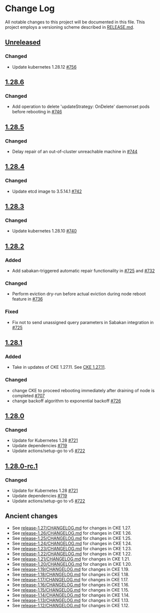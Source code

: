 # Change Log

All notable changes to this project will be documented in this file.
This project employs a versioning scheme described in [RELEASE.md](RELEASE.md#versioning).

## [Unreleased]

### Changed

- Update kubernetes 1.28.12 [#756](https://github.com/cybozu-go/cke/pull/756)

## [1.28.6]

### Changed

- Add operation to delete 'updateStrategy: OnDelete' daemonset pods before rebooting in [#746](https://github.com/cybozu-go/cke/pull/746)

## [1.28.5]

### Changed

- Delay repair of an out-of-cluster unreachable machine in [#744](https://github.com/cybozu-go/cke/pull/744)

## [1.28.4]

### Changed

- Update etcd image to 3.5.14.1 [#742](https://github.com/cybozu-go/cke/pull/742)

## [1.28.3]

### Changed

- Update kubernetes 1.28.10 [#740](https://github.com/cybozu-go/cke/pull/740)

## [1.28.2]

### Added

- Add sabakan-triggered automatic repair functionality in [#725](https://github.com/cybozu-go/cke/pull/725) and [#732](https://github.com/cybozu-go/cke/pull/732)

### Changed

- Perform eviction dry-run before actual eviction during node reboot feature in [#736](https://github.com/cybozu-go/cke/pull/736)

### Fixed

- Fix not to send unassigned query parameters in Sabakan integration in [#725](https://github.com/cybozu-go/cke/pull/725)

## [1.28.1]

### Added

- Take in updates of CKE 1.27.11. See [CKE 1.27.11](https://github.com/cybozu-go/cke/blob/v1.27.11/CHANGELOG.md#12711).

### Changed

- change CKE to proceed rebooting immediately after draining of node is completed [#707](https://github.com/cybozu-go/cke/pull/707)
- change backoff algorithm to exponential backoff [#726](https://github.com/cybozu-go/cke/pull/726)

## [1.28.0]

### Changed

- Update for Kubernetes 1.28 [#721](https://github.com/cybozu-go/cke/pull/721)
- Update dependencies [#719](https://github.com/cybozu-go/cke/pull/719)
- Update actions/setup-go to v5 [#722](https://github.com/cybozu-go/cke/pull/722)

## [1.28.0-rc.1]

### Changed

- Update for Kubernetes 1.28 [#721](https://github.com/cybozu-go/cke/pull/721)
- Update dependencies [#719](https://github.com/cybozu-go/cke/pull/719)
- Update actions/setup-go to v5 [#722](https://github.com/cybozu-go/cke/pull/722)

## Ancient changes

- See [release-1.27/CHANGELOG.md](https://github.com/cybozu-go/cke/blob/release-1.27/CHANGELOG.md) for changes in CKE 1.27.
- See [release-1.26/CHANGELOG.md](https://github.com/cybozu-go/cke/blob/release-1.26/CHANGELOG.md) for changes in CKE 1.26.
- See [release-1.25/CHANGELOG.md](https://github.com/cybozu-go/cke/blob/release-1.25/CHANGELOG.md) for changes in CKE 1.25.
- See [release-1.24/CHANGELOG.md](https://github.com/cybozu-go/cke/blob/release-1.24/CHANGELOG.md) for changes in CKE 1.24.
- See [release-1.23/CHANGELOG.md](https://github.com/cybozu-go/cke/blob/release-1.23/CHANGELOG.md) for changes in CKE 1.23.
- See [release-1.22/CHANGELOG.md](https://github.com/cybozu-go/cke/blob/release-1.22/CHANGELOG.md) for changes in CKE 1.22.
- See [release-1.21/CHANGELOG.md](https://github.com/cybozu-go/cke/blob/release-1.21/CHANGELOG.md) for changes in CKE 1.21.
- See [release-1.20/CHANGELOG.md](https://github.com/cybozu-go/cke/blob/release-1.20/CHANGELOG.md) for changes in CKE 1.20.
- See [release-1.19/CHANGELOG.md](https://github.com/cybozu-go/cke/blob/release-1.19/CHANGELOG.md) for changes in CKE 1.19.
- See [release-1.18/CHANGELOG.md](https://github.com/cybozu-go/cke/blob/release-1.18/CHANGELOG.md) for changes in CKE 1.18.
- See [release-1.17/CHANGELOG.md](https://github.com/cybozu-go/cke/blob/release-1.17/CHANGELOG.md) for changes in CKE 1.17.
- See [release-1.16/CHANGELOG.md](https://github.com/cybozu-go/cke/blob/release-1.16/CHANGELOG.md) for changes in CKE 1.16.
- See [release-1.15/CHANGELOG.md](https://github.com/cybozu-go/cke/blob/release-1.15/CHANGELOG.md) for changes in CKE 1.15.
- See [release-1.14/CHANGELOG.md](https://github.com/cybozu-go/cke/blob/release-1.14/CHANGELOG.md) for changes in CKE 1.14.
- See [release-1.13/CHANGELOG.md](https://github.com/cybozu-go/cke/blob/release-1.13/CHANGELOG.md) for changes in CKE 1.13.
- See [release-1.12/CHANGELOG.md](https://github.com/cybozu-go/cke/blob/release-1.12/CHANGELOG.md) for changes in CKE 1.12.

[Unreleased]: https://github.com/cybozu-go/cke/compare/v1.28.6...HEAD
[1.28.6]: https://github.com/cybozu-go/cke/compare/v1.28.5...v1.28.6
[1.28.5]: https://github.com/cybozu-go/cke/compare/v1.28.4...v1.28.5
[1.28.4]: https://github.com/cybozu-go/cke/compare/v1.28.3...v1.28.4
[1.28.3]: https://github.com/cybozu-go/cke/compare/v1.28.2...v1.28.3
[1.28.2]: https://github.com/cybozu-go/cke/compare/v1.28.1...v1.28.2
[1.28.1]: https://github.com/cybozu-go/cke/compare/v1.28.0...v1.28.1
[1.28.0]: https://github.com/cybozu-go/cke/compare/v1.27.10...v1.28.0
[1.28.0-rc.1]: https://github.com/cybozu-go/cke/compare/v1.27.10...v1.28.0-rc.1
